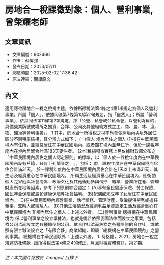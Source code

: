 # 房地合一稅課徵對象：個人、營利事業,曾榮耀老師

## 文章資訊
- 文章編號：908466
- 作者：蘇偉強
- 發布日期：2023/07/11
- 爬取時間：2025-02-02 17:36:42
- 原文連結：[閱讀原文](https://real-estate.get.com.tw/Columns/detail.aspx?no=908466)

## 內文
適用應徵房地合一稅之稅捐主體，依據所得稅法第4條之4第1項規定為個人及營利事業。所謂「個人」，依據同法第7條第1項第2句規定，指「自然人」；所謂「營利事業」，依據同法第11條第2項規定，指「公營、私營或公私合營，以營利為目的，具備營業牌號或場所之獨資、合夥、公司及其他組織方式之工、商、農、林、漁、牧、礦冶等營利事業」。
1
其中，房地合一所得稅之稅率尚會依照境內與境外居住區分不同稅率結構，其分辨方式如下：
(一)個人
境內居住之個人
(1)指在中華民國境內有住所，並經常居住在中華民國境內，或者雖在境內並無住所，但於一課稅年度內在境內居留合計滿183天要件者。
(2)惟稅捐稽徵實務上另依據財政部公布之「中華民國境內居住之個人認定原則」的標準，以「個人於一課稅年度內在中華民國境內設有戶籍，且有下列情形之一」，包括：
於一課稅年度內在中華民國境內居住合計滿31天。
於一課稅年度內在中華民國境內居住合計在1天以上未滿31天，其生活及經濟重心在中華民國境內。
所稱生活及經濟重心在中華民國境內，應衡酌個人之家庭與社會關係、政治文化及其他活動參與情形、職業、營業所在地、管理財產所在地等因素，參考下列原則綜合認定：
(A)享有全民健康保險、勞工保險、國民年金保險或農民健康保險等社會福利。
(B)配偶或未成年子女居住在中華民國境內。
(C)在中華民國境內經營事業、執行業務、管理財產、受僱提供勞務或擔任董事、監察人或經理人。
(D)其他生活情況及經濟利益足資認定生活及經濟重心在中華民國境內
非境內居住之個人：上述以外者。
(二)營利事業
總機構在中華民國境內
係以營利事業之設立準據法，也就是倘若依照我國法律而設立之事業，包括依公司法而設立之各種類型的公司、依合作社法而設立之各種型態的合作社，或依照有限合夥法設立之「有限合夥」商業組織，即屬「總機構在中華民國境內」之營利事業。
總機構在中華民國境外：上述以外者。
1.
柯格鐘，2021，房地合一稅之規避防杜條款─談所得稅法第4條之4的修正，月旦財稅實務釋評，第21期。

---
*注：本文圖片存放於 ./images/ 目錄下*
